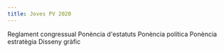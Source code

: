 ```yaml
---
title: Joves PV 2020
---
```


<nuxt-link to="/jovespv/reglament" class="doc-button mb-4">
Reglament congressual
</nuxt-link>

<nuxt-link to="/jovespv/estatuts" class="doc-button mb-4">
Ponència d'estatuts
</nuxt-link>

<nuxt-link to="/jovespv/politica" class="doc-button mb-4">
Ponència política
</nuxt-link>

<nuxt-link to="/jovespv/estrategia" class="doc-button mb-4">
Ponència estratègia
</nuxt-link>

<nuxt-link to="/jovespv/grafic" class="doc-button mb-4">
Disseny gràfic
</nuxt-link>